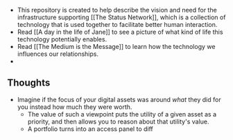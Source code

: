 - This repository is created to help describe the vision and need for the infrastructure supporting [[The Status Network]], which is a collection of technology that is used together to facilitate better human interaction.
- Read  [[A day in the life of Jane]] to see a picture of what kind of life this technology potentially enables.
- Read [[The Medium is the Message]] to learn how the technology we influences our relationships.
-
## Thoughts
- Imagine if the focus of your digital assets was around _what_ they did for you instead how much they were worth.
	- The value of such a viewpoint puts the utility of a given asset as a priority, and then allows you to reason about that utility's value.
	- A portfolio turns into an access panel to diff
